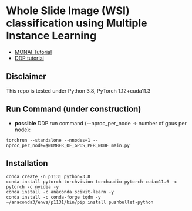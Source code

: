 # Whole Slide Image (WSI) classification using Multiple Instance Learning

* [MONAI Tutorial](https://github.com/Project-MONAI/tutorials/tree/main/pathology/multiple_instance_learning)
* [DDP tutorial](https://pytorch.org/docs/stable/distributed.elastic.html)

## Disclaimer
This repo is tested under Python 3.8, PyTorch 1.12+cuda11.3


## Run Command (under construction)
* **possible** DDP run command (--nproc_per_node -> number of gpus per node):
```
torchrun --standalone --nnodes=1 --nproc_per_node=$NUMBER_OF_GPUS_PER_NODE main.py
```

## Installation

```
conda create -n p1131 python=3.8
conda install pytorch torchvision torchaudio pytorch-cuda=11.6 -c pytorch -c nvidia -y
conda install -c anaconda scikit-learn -y
conda install -c conda-forge tqdm -y
~/anaconda3/envs/p1131/bin/pip install pushbullet-python

```